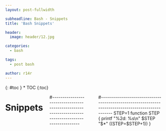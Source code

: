 ```yaml
---
layout: post-fullwidth

subheadline: Bash - Snippets
title: 'Bash Snippets'

header:
  image: header/12.jpg

categories:
  - bash

tags:
  - post bash

author: r14r
---
```

<div class="row"><div class="medium-4 medium-push-8 columns" markdown="1"><div class="panel radius" markdown="1">
{: #toc }
*  TOC
{:toc}
</div></div><div class="medium-8 medium-pull-4 columns" markdown="1">

# Snippets

#---------------------------------------------------------------------------------------------------
#
#---------------------------------------------------------------------------------------------------
STEP=1
function STEP   {
    printf "%2d: %s\n" $STEP "$*"
    ((STEP=$STEP+1))
}

